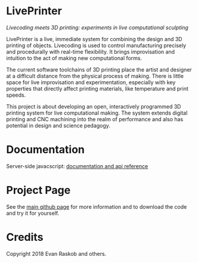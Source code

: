 # LivePrinter

*Livecoding meets 3D printing: experiments in live computational sculpting*

LivePrinter is a live, immediate system for combining the design and 3D printing of objects. Livecoding is used to control manufacturing precisely and procedurally with real-time flexibility. It brings improvisation and intuition to the act of making new computational forms.

The current software toolchains of 3D printing place the artist and designer at a difficult distance from the physical process of making.  There is little space for live improvisation and experimentation, especially with key properties that directly affect printing materials, like temperature and print speeds.

This project is about developing an open, interactively programmed 3D printing system for live computational making. The system extends digital printing and CNC machining into the realm of performance and also has potential in design and science pedagogy. 

# Documentation

Server-side javacscript: [documentation and api reference](./docs/)

# Project Page

See the [main github page](https://github.com/pixelpusher/liveprinter/) for more information and to download the code and try it for yourself.

# Credits
Copyright 2018 Evan Raskob and others.